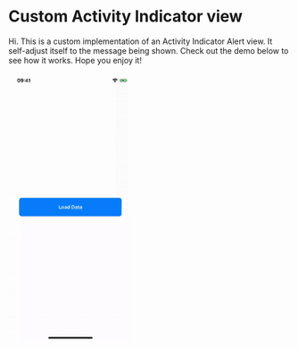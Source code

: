 # Custom Activity Indicator view

Hi. This is a custom implementation of an Activity Indicator Alert view. It self-adjust itself to the message being shown. Check out the demo below to see how it works. Hope you enjoy it!

![Demo](demo.gif)